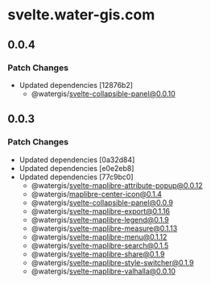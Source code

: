 # svelte.water-gis.com

## 0.0.4

### Patch Changes

- Updated dependencies [12876b2]
  - @watergis/svelte-collapsible-panel@0.0.10

## 0.0.3

### Patch Changes

- Updated dependencies [0a32d84]
- Updated dependencies [e0e2eb8]
- Updated dependencies [77c9bc0]
  - @watergis/svelte-maplibre-attribute-popup@0.0.12
  - @watergis/maplibre-center-icon@0.1.4
  - @watergis/svelte-collapsible-panel@0.0.9
  - @watergis/svelte-maplibre-export@0.1.16
  - @watergis/svelte-maplibre-legend@0.1.9
  - @watergis/svelte-maplibre-measure@0.1.13
  - @watergis/svelte-maplibre-menu@0.1.12
  - @watergis/svelte-maplibre-search@0.1.5
  - @watergis/svelte-maplibre-share@0.1.9
  - @watergis/svelte-maplibre-style-switcher@0.1.9
  - @watergis/svelte-maplibre-valhalla@0.0.10
